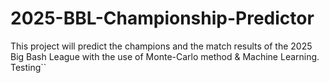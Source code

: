 # 2025-BBL-Championship-Predictor
This project will predict the champions and the match results of the 2025 Big Bash League with the use of Monte-Carlo method &amp; Machine Learning.
Testing``